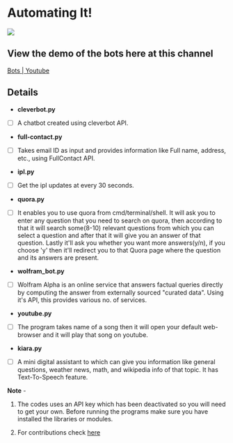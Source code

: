 # Automating It! 


![](https://media.giphy.com/media/RPZu7v6zA2WOI/giphy.gif)

## View the demo of the bots here at this channel
[Bots | Youtube](https://www.youtube.com/channel/UCJPR7NC5igzhgzjRFeNWLvQ)

## Details

- <b>cleverbot.py</b>

- [ ] A chatbot created using cleverbot API. 

- <b>full-contact.py</b>

- [ ] Takes email ID as input and provides information like Full name, address, etc., using FullContact API.

- <b>ipl.py</b>

- [ ] Get the ipl updates at every 30 seconds. 

- <b>quora.py</b>

- [ ] It enables you to use quora from cmd/terminal/shell. It will ask you to enter any question that you need to search on quora, then     according to that it will search some(8-10) relevant questions from which you can select a question and after that it will give you an answer of that question. Lastly it'll ask you whether you want more answers(y/n), if you choose 'y' then it'll redirect you to that    Quora page where the question and its answers are present. 

- <b>wolfram_bot.py</b>

- [ ] Wolfram Alpha is an online service that answers factual queries directly by computing the answer from externally sourced "curated data".
 Using it's API, this provides various no. of services.
 
 - <b>youtube.py</b>
 
 - [ ] The program takes name of a song then it will open your default web-browser and it will play that song on youtube.
 
 - <b>kiara.py</b> 
 
 - [ ] A mini digital assistant to which can give you information like general questions, weather news, math, and wikipedia info of that topic.
 It has Text-To-Speech feature.
 
 <b>Note</b> - 
 
 1. The codes uses an API key which has been deactivated so you will need to get your own.
Before running the programs make sure you have installed the libraries or modules. 

2. For contributions check [here](CONTRIBUTING.md)

